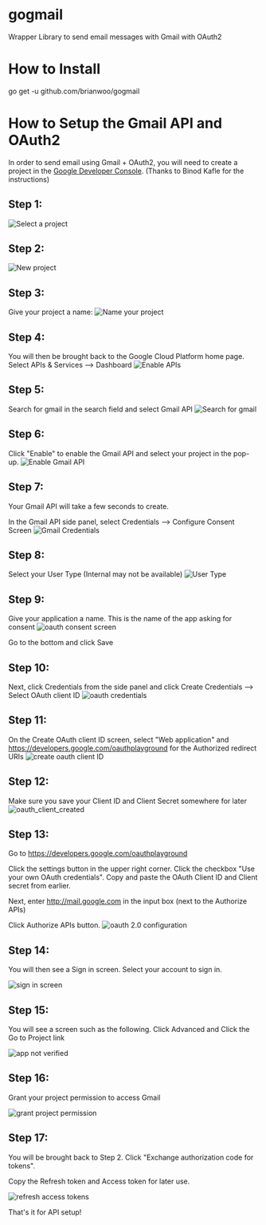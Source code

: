 # gogmail
Wrapper Library to send email messages with Gmail with OAuth2

# How to Install
go get -u github.com/brianwoo/gogmail

# How to Setup the Gmail API and OAuth2
In order to send email using Gmail + OAuth2, you will need to create a project in the [Google Developer Console](https://console.cloud.google.com). (Thanks to Binod Kafle for the instructions)

## Step 1:
![Select a project](/images/select_a_project.png)

## Step 2:
![New project](/images/new_project.png)

## Step 3:
Give your project a name:
![Name your project](/images/name_your_project.png)

## Step 4:
You will then be brought back to the Google Cloud Platform home page.
Select APIs & Services --> Dashboard
![Enable APIs](/images/enable_apis.png)

## Step 5:
Search for gmail in the search field and select Gmail API
![Search for gmail](/images/search_for_gmail.png)

## Step 6:
Click "Enable" to enable the Gmail API and select your project in the pop-up.
![Enable Gmail API](/images/enable_gmail.png)

## Step 7:
Your Gmail API will take a few seconds to create.

In the Gmail API side panel, select Credentials --> Configure Consent Screen
![Gmail Credentials](/images/gmail_api_credentials_consent.png)

## Step 8:
Select your User Type (Internal may not be available)
![User Type](/images/api_user_type.png)

## Step 9:
Give your application a name. This is the name of the app asking for consent
![oauth consent screen](/images/oauth_consent_screen.png)

Go to the bottom and click Save

## Step 10:
Next, click Credentials from the side panel and  click Create Credentials
--> Select OAuth client ID
![oauth credentials](/images/oauth_credentials.png)

## Step 11:
On the Create OAuth client ID screen, select "Web application" and https://developers.google.com/oauthplayground for the Authorized redirect URIs
![create oauth client ID](/images/create_oauth_client_id.png)

## Step 12:
Make sure you save your Client ID and Client Secret somewhere for later
![oauth_client_created](/images/oauth_client_created.png)

## Step 13:
Go to https://developers.google.com/oauthplayground

Click the settings button in the upper right corner. Click the checkbox "Use your own OAuth credentials". Copy and paste the OAuth Client ID and Client secret from earlier.

Next, enter http://mail.google.com in the input box (next to the Authorize APIs)

Click Authorize APIs button.
![oauth 2.0 configuration](/images/oauth_playground.png)

## Step 14:
You will then see a Sign in screen.  Select your account to sign in.

![sign in screen](/images/choose_an_account.png)

## Step 15:
You will see a screen such as the following. Click Advanced and Click the Go to Project link

![app not verified](/images/app_not_verified.png)

## Step 16:
Grant your project permission to access Gmail

![grant project permission](/images/grant_project_permission.png)

## Step 17:
You will be brought back to Step 2. Click "Exchange authorization code for tokens".

Copy the Refresh token and Access token for later use.

![refresh access tokens](/images/refresh_access_token.png)

That's it for API setup!





